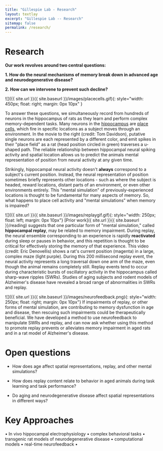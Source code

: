 ```yaml
---
title: "Gillespie Lab - Research"
layout: textlay
excerpt: "Gillespie Lab -- Research"
sitemap: false
permalink: /research/
---
```


# Research

**Our work revolves around two central questions:**

**1. How do the neural mechanisms of memory break down in advanced age and neurodegenerative disease?**

**2. How can we intervene to prevent such decline?**

![]({{ site.url }}{{ site.baseurl }}/images/placecells.gif){: style="width: 450px; float: right; margin: 0px  10px" }

To answer these questions, we simultaneously record from hundreds of neurons in the hippocampus of rats as they learn and perform complex memory-dependent tasks. Many neurons in the [hippocampus](https://en.wikipedia.org/wiki/Hippocampus) are [place cells,](https://en.wikipedia.org/wiki/Place_cell) which fire in specific locations as a subject moves through an environment. In the movie to the right (credit: Tom Davidson), putative single neurons are each represented by a different color, and emit spikes in their "place field" as a rat (head position circled in green) traverses a u-shaped path. The reliable relationship between hippocampal neural spiking activity and spatial location allows us to predict the animals mental representation of position from neural activity at any given time. 


Strikingly, hippocampal neural activity doesn't **always** correspond to a subject's current position. Instead, the neural representation of position sometimes briefly represents other locations - such as where the subject is headed, reward locations, distant parts of an environment, or even other environments entirely. This "mental simulation" of previously-experienced locations is thought to be fundamental for many aspects of memory. So, what happens to place cell activity and "mental simulations" when memory is impaired? 


![]({{ site.url }}{{ site.baseurl }}/images/replaygif.gif){: style="width: 250px; float: left; margin: 0px  10px"} [Prior work]({ site.url }}{{ site.baseurl }}/reading) suggests that one particular form of "mental simulation," called **hippocampal replay**, may be related to memory impairment. During replay, the neural ensemble corresponding to an experience is rapidly **reactivated** during sleep or pauses in behavior, and this repetition is thought to be critical for effectively storing the memory of that experience. This video (credit: Eric Denovellis) shows a rat's current position (magenta) in a large, complex maze (light purple). During this 200 millisecond replay event, the neural activity represents a long traversal down one arm of the maze, even though the animal remains completely still. Replay events tend to occur during characteristic bursts of oscillatory activity in the hippocampus called sharp-wave ripples (SWRs). Studies of aging subjects and rodent models of Alzheimer's disease have revealed a broad range of abnormalities in SWRs and replay.
 

![]({{ site.url }}{{ site.baseurl }}/images/neurofeedback.png){: style="width: 250px; float: right; margin: 0px 10px"} If impairments of replay, or other forms of mental simulation, are contributing to memory dysfunction in age and disease, then rescuing such impairments could be therapeutically beneficial. We have developed a method to use neurofeedback to manipulate SWRs and replay, and can now ask whether using this method to promote replay prevents or alleviates memory impairment in aged rats and in a rat model of Alzheimer's disease. 


# Open questions
 - How does age affect spatial representations, replay, and other mental simulations?

 - How does replay content relate to behavior in aged animals during task learning and task performance?

 - Do aging and neurodegenerative disease affect spatial representations in different ways?


# Key Approaches

• In vivo hippocampal electrophysiology • complex behavioral tasks • transgenic rat models of neurodegenerative disease • computational models • real-time neurofeedback •



